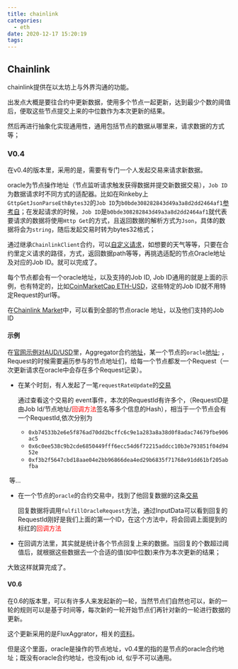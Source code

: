 ```yaml
---
title: chainlink
categories:
  - eth
date: 2020-12-17 15:20:19
tags:
---
```


## Chainlink

chainlink提供在以太坊上与外界沟通的功能。

出发点大概是要往合约中更新数据，使用多个节点一起更新，达到最少个数的阈值后，便取这些节点提交上来的中位数作为本次更新的结果。

然后再进行抽象化实现通用性，通用包括节点的数据从哪里来，请求数据的方式等；

### V0.4

在v0.4的版本里，采用的是，需要有专门一个人发起交易来请求新数据。

oracle为节点操作地址（节点监听请求触发获得数据并提交新数据交易），`Job ID`为数据请求时不同方式的适配器。比如在Rinkeby上`GttpGetJsonParseEthBytes32`的`Job ID`为`b0bde308282843d49a3a8d2dd2464af1`[参考自](https://docs.chain.link/docs/testnet-oracles)；在发起请求的时候，`Job ID`是`b0bde308282843d49a3a8d2dd2464af1`就代表要请求的数据将使用`Http Get`的方式，且返回数据的解析方式为`Json`，具体的数据将会为`string`，随后发起交易时转为bytes32格式；



通过继承`ChainlinkClient`合约，可以[自定义请求](https://docs.chain.link/docs/request-and-receive-data)，如想要的天气等等，只要在合约里定义请求的路径，方式，返回数据path等等，再挑选适配的节点Oracle地址及对应的Job ID。就可以完成了。



每个节点都会有一个oracle地址，以及支持的Job ID,  Job ID通用的就是上面的示例，也有特定的，比如[CoinMarketCap ETH-USD](https://market.link/jobs/edd1b403-0273-45ce-9e17-49b9e7d90d90)，这些特定的Job ID就不用特定Request的url等。



在[Chainlink Market](https://market.link/search/nodes)中，可以看到全部的节点oracle 地址，以及他们支持的Job ID



#### 示例

在[官网示例对AUD/USD](https://feeds.chain.link/aud-usd)里，Aggregator合约[地址](https://etherscan.io/address/0x05cf62c4ba0ccea3da680f9a8744ac51116d6231#readContract)，某一个节点的`oracle`[地址](https://etherscan.io/address/0x29e3b3c76e7ae0d681bf1a6bcee1c0e7d17dbaa9); ，Request的时候需要遍历参与的节点地址们，给每一个节点都发一个Request（一次更新请求在oracle中会存在多个Request记录）。

- 在某个时刻，有人发起了一笔`requestRateUpdate`的[交易](https://etherscan.io/tx/0x1a8d9ef0971b884c76e630f29da1456842325f4cf582bc99c0a4e8d521c14efe)

  通过查看这个交易的 event事件，本次的RequestId有许多个，（RequestID是由Job Id/节点地址/<font color=red>回调方法</font>签名等多个信息的Hash），相当于一个节点会有一个RequestId,依次分别为

  - `0xb74533b2e6e5f876ad70dd2bcffc6c9e1a283a8a38d0f8adac74679fbe906ac5`
  - `0x6c0ee538c9b2cde6850449fff6ecc54d6f72215addcc10b3e793851f04d9452e`
  - `0xf3b2f5647cbd18aae04e2bb96866dea4ed29b6835f71768e91dd61bf205abfba`

​          等...



- 在一个节点的`oracle`的合约交易中，找到了他回复数据的这条[交易](https://etherscan.io/tx/0xcd0b8368cac6072b8bb0339a9f111e5c721038717ffb533616545a2658a7adeb)

  回复数据将调用`fulfillOracleRequest`方法，通过InputData可以看到回复的RequestId刚好是我们上面的第一个ID，在这个方法中，将会回调上面提到的标红的<font color=red>回调方法</font>



- 在回调方法里，其实就是统计各个节点回复上来的数据。当回复的个数超过阈值后，就根据这些数据去一个合适的值(如中位数)来作为本次更新的结果；



大致这样就算完成了。



#### V0.6

在0.6的版本里，可以有许多人来发起新的一轮，当然节点们自然也可以，新的一轮的规则可以是基于时间等，每次新的一轮开始节点们再针对新的一轮进行数据的更新。

这个更新采用的是FluxAggrator，相关的[资料](https://medium.com/@chainlinkgod/scaling-chainlink-in-2020-371ce24b4f31)。

但是这个里面，oracle是操作的节点地址，v0.4里的指的是节点的oracle合约地址；既没有oracle合约地址，也没有job id,  似乎不可以通用。
